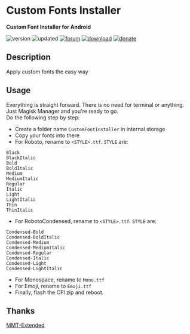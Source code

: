 # Custom Fonts Installer
**Custom Font Installer for Android**

![version](https://img.shields.io/badge/Version-1.0-brightgreen.svg) 
![updated](https://img.shields.io/badge/Updated-Mar_17,_2020-green.svg) 
[![forum](https://img.shields.io/badge/Forum-XDA-orange.svg)](https://forum.xda-developers.com/apps/magisk/font-headline-fonts-nongthaihoang-t3886349) 
[![download](https://img.shields.io/badge/Download-↓-yellow.svg)](https://github.com/nongthaihoang/custom_font_installer/releases)
[![donate](https://img.shields.io/badge/Donate-Paypal-blue.svg)](https://paypal.me/nongthaihoang)
 
## Description
Apply custom fonts the easy way

## Usage
Everything is straight forward. There is no need for terminal or anything. Just Magisk Manager and you're ready to go.  
Do the following step by step:
- Create a folder name ``CustomFontInstaller`` in internal storage
- Copy your fonts into there
- For Roboto, rename to ``<STYLE>.ttf``. ``STYLE`` are:  
```
Black  
BlackItalic  
Bold  
BoldItalic  
Medium  
MediumItalic  
Regular  
Italic  
Light  
LightItalic  
Thin  
ThinItalic  
```
- For RobotoCondensed, rename to ``<STYLE>.ttf``. ``STYLE`` are:
```
Condensed-Bold  
Condensed-BoldItalic  
Condensed-Medium  
Condensed-MediumItalic  
Condensed-Regular  
Condensed-Italic  
Condensed-Light  
Condensed-LightItalic
```
- For Monospace, rename to ``Mono.ttf``
- For Emoji, rename to ``Emoji.ttf``
- Finally, flash the CFI zip and reboot.

## Thanks
[MMT-Extended](https://github.com/Zackptg5/MMT-Extended)
